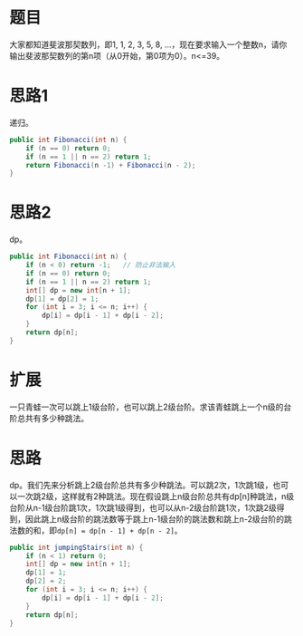 # 题目

大家都知道斐波那契数列，即1, 1, 2, 3, 5, 8, ...，现在要求输入一个整数n，请你输出斐波那契数列的第n项（从0开始，第0项为0）。n<=39。

# 思路1

递归。

```java
public int Fibonacci(int n) {
    if (n == 0) return 0;
    if (n == 1 || n == 2) return 1;
    return Fibonacci(n -1) + Fibonacci(n - 2);
}
```

# 思路2

dp。

```java
public int Fibonacci(int n) {
    if (n < 0) return -1;	// 防止非法输入
    if (n == 0) return 0;
    if (n == 1 || n == 2) return 1;
    int[] dp = new int[n + 1];
    dp[1] = dp[2] = 1;
    for (int i = 3; i <= n; i++) {
        dp[i] = dp[i - 1] + dp[i - 2];
    }
    return dp[n];
}
```

# 扩展

一只青蛙一次可以跳上1级台阶，也可以跳上2级台阶。求该青蛙跳上一个n级的台阶总共有多少种跳法。

# 思路

dp。我们先来分析跳上2级台阶总共有多少种跳法。可以跳2次，1次跳1级，也可以一次跳2级，这样就有2种跳法。现在假设跳上n级台阶总共有dp[n]种跳法，n级台阶从n-1级台阶跳1次，1次跳1级得到，也可以从n-2级台阶跳1次，1次跳2级得到，因此跳上n级台阶的跳法数等于跳上n-1级台阶的跳法数和跳上n-2级台阶的跳法数的和，即`dp[n] = dp[n - 1] + dp[n - 2]`。

```java
public int jumpingStairs(int n) {
    if (n < 1) return 0;
    int[] dp = new int[n + 1];
    dp[1] = 1;
    dp[2] = 2;
    for (int i = 3; i <= n; i++) {
        dp[i] = dp[i - 1] + dp[i - 2];
    }
    return dp[n];
}
```

